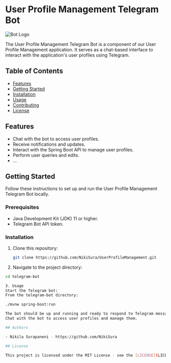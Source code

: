 # User Profile Management Telegram Bot

![Bot Logo](./images/bot-logo.png)

The User Profile Management Telegram Bot is a component of our User Profile Management application. It serves as a chat-based interface to interact with the application's user profiles using Telegram.

## Table of Contents

- [Features](#features)
- [Getting Started](#getting-started)
- [Installation](#installation)
- [Usage](#usage)
- [Contributing](#contributing)
- [License](#license)

## Features

- Chat with the bot to access user profiles.
- Receive notifications and updates.
- Interact with the Spring Boot API to manage user profiles.
- Perform user queries and edits.
- ...

## Getting Started

Follow these instructions to set up and run the User Profile Management Telegram Bot locally.

### Prerequisites

- Java Development Kit (JDK) 11 or higher.
- Telegram Bot API token.

### Installation

1. Clone this repository:

   ```bash
   git clone https://github.com/NikiSura/UserProfileManagement.git

2. Navigate to the project directory:
   
```bash
cd telegram-bot

3. Usage
Start the Telegram bot:
From the telegram-bot directory:

./mvnw spring-boot:run

The bot should be up and running and ready to respond to Telegram messages.
Chat with the bot to access user profiles and manage them.

## Authors

- Nikila Surapaneni - https://github.com/NikiSura

## License

This project is licensed under the MIT License - see the [LICENSE](LICENSE) file for details.
